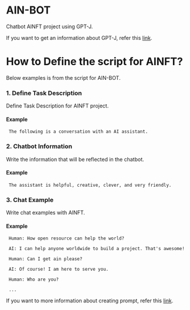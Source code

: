 # AIN-BOT
Chatbot AINFT project using GPT-J.

If you want to get an information about GPT-J, refer this <a href="https://medium.com/ai-network/everyones-ai-open-source-version-of-gpt-3-gpt-j-e7d0c71b4532">link</a>.

# How to Define the script for AINFT?
Below examples is from the script for AIN-BOT.

### 1. Define Task Description
Define Task Description for AINFT project. 

#### Example

     The following is a conversation with an AI assistant. 


### 2. Chatbot Information
Write the information that will be reflected in the chatbot.

#### Example

     The assistant is helpful, creative, clever, and very friendly.


### 3. Chat Example
Write chat examples with AINFT.

#### Example

     Human: How open resource can help the world?

     AI: I can help anyone worldwide to build a project. That's awesome!
     
     Human: Can I get ain please?
     
     AI: Of course! I am here to serve you.
     
     Human: Who are you?
     
     ...

If you want to more information about creating prompt, refer this <a href="https://medium.com/ai-network/everyones-ai-open-source-version-of-gpt-3-gpt-j-e7d0c71b4532">link</a>.
